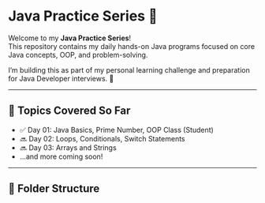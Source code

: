 # Java Practice Series 🚀

Welcome to my **Java Practice Series**!  
This repository contains my daily hands-on Java programs focused on core Java concepts, OOP, and problem-solving.

I’m building this as part of my personal learning challenge and preparation for Java Developer interviews. 💪

---

## 📘 Topics Covered So Far

- ✅ Day 01: Java Basics, Prime Number, OOP Class (Student)
- 🔜 Day 02: Loops, Conditionals, Switch Statements
- 🔜 Day 03: Arrays and Strings
- ...and more coming soon!

---

## 📂 Folder Structure

